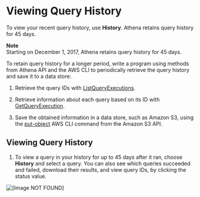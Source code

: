 # Viewing Query History<a name="queries-viewing-history"></a>

To view your recent query history, use **History**\. Athena retains query history for 45 days\.

**Note**  
Starting on December 1, 2017, Athena retains query history for 45 days\.

To retain query history for a longer period, write a program using methods from Athena API and the AWS CLI to periodically retrieve the query history and save it to a data store:

1. Retrieve the query IDs with [ListQueryExecutions](http://docs.aws.amazon.com/athena/latest/APIReference/API_ListQueryExecutions.html)\.

1. Retrieve information about each query based on its ID with [GetQueryExecution](http://docs.aws.amazon.com/athena/latest/APIReference/API_GetQueryExecution.html)\.

1. Save the obtained information in a data store, such as Amazon S3, using the [put\-object](http://docs.aws.amazon.com/cli/latest/reference/s3api/put-object.html) AWS CLI command from the Amazon S3 API\.

## Viewing Query History<a name="id1"></a>

1. To view a query in your history for up to 45 days after it ran, choose **History** and select a query\. You can also see which queries succeeded and failed, download their results, and view query IDs, by clicking the status value\.

![\[Image NOT FOUND\]](http://docs.aws.amazon.com/athena/latest/ug/images/query_history.png)